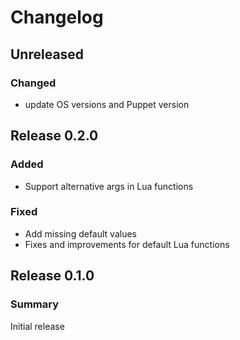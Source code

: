 # Changelog

## Unreleased

### Changed
* update OS versions and Puppet version

## Release 0.2.0

### Added
* Support alternative args in Lua functions

### Fixed
* Add missing default values
* Fixes and improvements for default Lua functions

## Release 0.1.0

### Summary
Initial release
